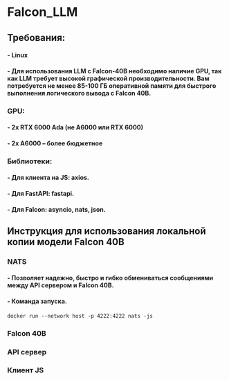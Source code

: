 # **Falcon_LLM**

## **Требования**: 
#### - Linux 
#### - Для использования LLM с Falcon-40B необходимо наличие GPU, так как LLM требует высокой графической производительности. Вам потребуется не менее 85-100 ГБ оперативной памяти для быстрого выполнения логического вывода с Falcon 40B.
### GPU:
#### - 2x RTX 6000 Ada (не A6000 или RTX 6000)
#### - 2x A6000 – более бюджетное

### Библиотеки:
#### - Для клиента на JS: axios.
#### - Для FastAPI: fastapi.
#### - Для Falcon: asyncio, nats, json.


## **Инструкция для использования локальной копии модели Falcon 40B**
### NATS
#### - Позволяет надежно, быстро и гибко обмениваться сообщениями между API сервером и Falcon 40B.
#### - Команда запуска.
```
docker run --network host -p 4222:4222 nats -js
```


### Falcon 40B

### API сервер


### Клиент JS
